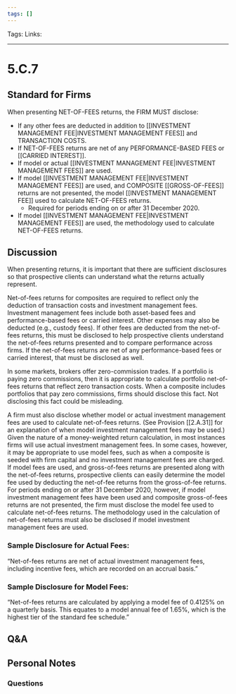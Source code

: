 ```yaml
---
tags: []
---
```

Tags:
Links: 
___
# 5.C.7
## Standard for Firms
When presenting NET-OF-FEES returns, the FIRM MUST disclose:
- If any other fees are deducted in addition to [[INVESTMENT MANAGEMENT FEE|INVESTMENT MANAGEMENT FEES]] and TRANSACTION COSTS.
- If NET-OF-FEES returns are net of any PERFORMANCE-BASED FEES or [[CARRIED INTEREST]].
- If model or actual [[INVESTMENT MANAGEMENT FEE|INVESTMENT MANAGEMENT FEES]] are used.
- If model [[INVESTMENT MANAGEMENT FEE|INVESTMENT MANAGEMENT FEES]] are used, and COMPOSITE [[GROSS-OF-FEES]] returns are not presented, the model [[INVESTMENT MANAGEMENT FEE]] used to calculate NET-OF-FEES returns.
	- Required for periods ending on or after 31 December 2020.
- If model [[INVESTMENT MANAGEMENT FEE|INVESTMENT MANAGEMENT FEES]] are used, the methodology used to calculate NET-OF-FEES returns.
## Discussion
When presenting returns, it is important that there are sufficient disclosures so that prospective clients can understand what the returns actually represent.

Net-of-fees returns for composites are required to reflect only the deduction of transaction costs and investment management fees. Investment management fees include both asset-based fees and performance-based fees or carried interest. Other expenses may also be deducted (e.g., custody fees). If other fees are deducted from the net-of-fees returns, this must be disclosed to help prospective clients understand the net-of-fees returns presented and to compare performance across firms. If the net-of-fees returns are net of any performance-based fees or carried interest, that must be disclosed as well.

In some markets, brokers offer zero-commission trades. If a portfolio is paying zero commissions, then it is appropriate to calculate portfolio net-of-fees returns that reflect zero transaction costs. When a composite includes portfolios that pay zero commissions, firms should disclose this fact. Not disclosing this fact could be misleading.

A firm must also disclose whether model or actual investment management fees are used to calculate net-of-fees returns. (See Provision [[2.A.31]] for an explanation of when model investment management fees may be used.) Given the nature of a money-weighted return calculation, in most instances firms will use actual investment management fees. In some cases, however, it may be appropriate to use model fees, such as when a composite is seeded with firm capital and no investment management fees are charged. If model fees are used, and gross-of-fees returns are presented along with the net-of-fees returns, prospective clients can easily determine the model fee used by deducting the net-of-fee returns from the gross-of-fee returns. For periods ending on or after 31 December 2020, however, if model investment management fees have been used and composite gross-of-fees returns are not presented, the firm must disclose the model fee used to calculate net-of-fees returns. The methodology used in the calculation of net-of-fees returns must also be disclosed if model investment management fees are used.
### Sample Disclosure for Actual Fees:
“Net-of-fees returns are net of actual investment management fees, including incentive fees, which are recorded on an accrual basis.”
### Sample Disclosure for Model Fees:
“Net-of-fees returns are calculated by applying a model fee of 0.4125% on a quarterly basis. This equates to a model annual fee of 1.65%, which is the highest tier of the standard fee schedule.”
## Q&A

## Personal Notes

### Questions